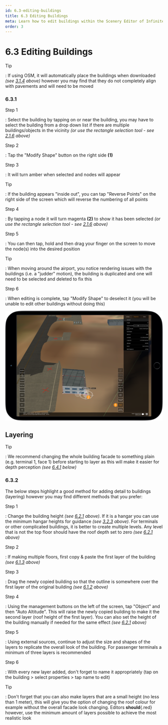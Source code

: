 ```yaml
---
id: 6.3-editing-buildings
title: 6.3 Editing Buildings
meta: Learn how to edit buildings within the Scenery Editor of Infinite Flight.
order: 3
---
```




# 6.3 Editing Buildings



Tip

: If using OSM, it will automatically place the buildings when downloaded *(see [3.1.4](/guide/scenery-editor-manual/3.-getting-started/3.1-first-steps#3.1.4) above)* however you may find that they do not completely align with pavements and will need to be moved



### 6.3.1

Step 1

: Select the building by tapping on or near the building, you may have to select the building from a drop down list if there are multiple buildings/objects in the vicinity *(or use the rectangle selection tool - see [2.1.6](/guide/scenery-editor-manual/2.-user-interface/2.1-editor-screen#2.1.6) above)*



Step 2

: Tap the "Modify Shape" button on the right side **(1)**



Step 3

: It will turn amber when selected and nodes will appear



Tip

: If the building appears "inside out", you can tap "Reverse Points" on the right side of the screen which will reverse the numbering of all points



Step 4

: By tapping a node it will turn magenta **(2)** to show it has been selected *(or use the rectangle selection tool - see [2.1.6](/guide/scenery-editor-manual/2.-user-interface/2.1-editor-screen#2.1.6) above)*



Step 5

: You can then tap, hold and then drag your finger on the screen to move the node(s) into the desired position



Tip

: When moving around the airport, you notice rendering issues with the buildings (i.e. a "judder" motion), the building is duplicated and one will need to be selected and deleted to fix this



Step 6

: When editing is complete, tap "Modify Shape" to deselect it (you will be unable to edit other buildings without doing this) 



![Image 6.3.1.1 - Editing Buildings](_images/manual/frames/6.3.1.1b.png)



## Layering

Tip

: We recommend changing the whole building facade to something plain (e.g. terminal 1, face 1) before starting to layer as this will make it easier for depth perception *(see [6.4.1](/guide/scenery-editor-manual/6.-buildings-and-facades/6.4-editing-facades#6.4.1) below)*



### 6.3.2

The below steps highlight a good method for adding detail to buildings (layering) however you may find different methods that you prefer:



Step 1

: Change the building height *(see [6.2.1](/guide/scenery-editor-manual/6.-buildings-and-facades/6.2-properties#6.2.1) above)*. If it is a hangar you can use the minimum hangar heights for guidance *(see [3.2.3](/guide/scenery-editor-manual/3.-getting-started/3.2-aircraft-categories#3.2.3) above)*. For terminals or other complicated buildings, it is better to create multiple levels. Any level that is not the top floor should have the roof depth set to zero *(see [6.2.1](/guide/scenery-editor-manual/6.-buildings-and-facades/6.2-properties#6.2.1) above)*



Step 2

: If making multiple floors, first copy & paste the first layer of the building *(see [6.1.3](/guide/scenery-editor-manual/6.-buildings-and-facades/6.1-selection-and-placement#6.1.3) above)*



Step 3

: Drag the newly copied building so that the outline is somewhere over the first layer of the original building *(see [6.1.2](/guide/scenery-editor-manual/6.-buildings-and-facades/6.1-selection-and-placement#6.1.2) above)*



Step 4

: Using the management buttons on the left of the screen, tap "Object" and then "Auto Altitude". This will raise the newly copied building to make it the second layer (roof height of the first layer). You can also set the height of the building manually if needed for the same effect *(see [6.2.1](/guide/scenery-editor-manual/6.-buildings-and-facades/6.2-properties#6.2.1) above)*



Step 5

: Using external sources, continue to adjust the size and shapes of the layers to replicate the overall look of the building. For passenger terminals a minimum of three layers is recommended



Step 6

: With every new layer added, don't forget to name it appropriately (tap on the building > select properties > tap name to edit)



Tip

: Don't forget that you can also make layers that are a small height (no less than 1 meter), this will give you the option of changing the roof colour for example without the overall facade look changing. Editors **should**{.red} however, use the minimum amount of layers possible to achieve the most realistic look
